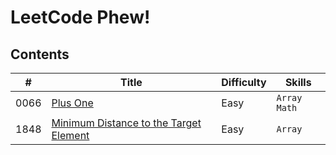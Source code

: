 # LeetCode Phew!

## Contents

| # | Title | Difficulty | Skills |
|---| ----- | ---------- | ------ |
| 0066 | [Plus One](https://leetcode.com/problems/plus-one) | Easy | `Array` `Math` |
| 1848 | [Minimum Distance to the Target Element](https://leetcode.com/problems/minimum-distance-to-the-target-element) | Easy | `Array` |